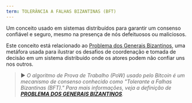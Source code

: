 ```yaml
---
term: TOLERÂNCIA A FALHAS BIZANTINAS (BFT)
---
```


Um conceito usado em sistemas distribuídos para garantir um consenso confiável e seguro, mesmo na presença de nós defeituosos ou maliciosos.

Este conceito está relacionado ao [Problema dos Generais Bizantinos](/dictionnaire/P.md#prob.-des-généraux-byzantins), uma metáfora usada para ilustrar os desafios de coordenação e tomada de decisão em um sistema distribuído onde os atores podem não confiar uns nos outros.

> ► *O algoritmo de Prova de Trabalho (PoW) usado pelo Bitcoin é um mecanismo de consenso conhecido como "Tolerante a Falhas Bizantinas (BFT)." Para mais informações, veja a definição de **[PROBLEMA DOS GENERAIS BIZANTINOS](/dictionnaire/P.md#prob.-des-généraux-byzantins)**.*